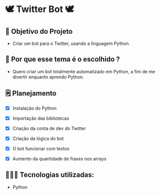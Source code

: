 # 🕊 Twitter Bot 🕊

## 💭 Objetivo do Projeto
 
 * Criar um bot para o Twitter, usando a linguagem Python.

## 🧐 Por que esse tema é o escolhido ? 
 
 * Quero criar um bot totalmente automatizado em Python, a fim de me divertir enquanto aprendo Python.
 
## 🗒️ Planejamento

- [x] Instalação do Python
- [x] Importação das bibliotecas
- [x] Criação da conta de dev do Twitter
- [x] Criação da lógica do bot
- [x] O bot funcionar com textos
- [x] Aumento da quantidade de frases nos arrays


## 👨🏻‍💻 Tecnologias utilizadas: 

* Python

